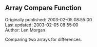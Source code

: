 ## Array Compare Function  
Originally published: 2003-02-05 08:55:00  
Last updated: 2003-02-05 08:55:00  
Author: Len Morgan  
  
Comparing two arrays for differences.